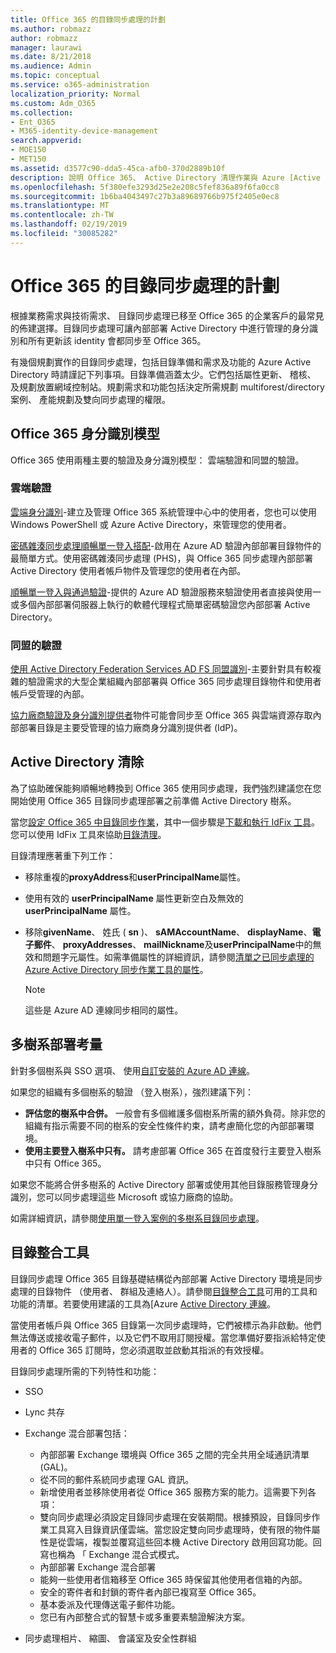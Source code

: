 ```yaml
---
title: Office 365 的目錄同步處理的計劃
ms.author: robmazz
author: robmazz
manager: laurawi
ms.date: 8/21/2018
ms.audience: Admin
ms.topic: conceptual
ms.service: o365-administration
localization_priority: Normal
ms.custom: Adm_O365
ms.collection:
- Ent_O365
- M365-identity-device-management
search.appverid:
- MOE150
- MET150
ms.assetid: d3577c90-dda5-45ca-afb0-370d2889b10f
description: 說明 Office 365、 Active Directory 清理作業與 Azure [Active Directory 連線工具的目錄同步處理。
ms.openlocfilehash: 5f380efe3293d25e2e208c5fef836a89f6fa0cc8
ms.sourcegitcommit: 1b6ba4043497c27b3a89689766b975f2405e0ec8
ms.translationtype: MT
ms.contentlocale: zh-TW
ms.lasthandoff: 02/19/2019
ms.locfileid: "30085282"
---
```

# <a name="plan-for-directory-synchronization-for-office-365"></a>Office 365 的目錄同步處理的計劃
根據業務需求與技術需求、 目錄同步處理已移至 Office 365 的企業客戶的最常見的佈建選擇。目錄同步處理可讓內部部署 Active Directory 中進行管理的身分識別和所有更新該 identity 會都同步至 Office 365。
  
有幾個規劃實作的目錄同步處理，包括目錄準備和需求及功能的 Azure Active Directory 時請謹記下列事項。目錄準備涵蓋太少。它們包括屬性更新、 稽核、 及規劃放置網域控制站。規劃需求和功能包括決定所需規劃 multiforest/directory 案例、 產能規劃及雙向同步處理的權限。
  
## <a name="office-365-identity-models"></a>Office 365 身分識別模型
Office 365 使用兩種主要的驗證及身分識別模型： 雲端驗證和同盟的驗證。
  
### <a name="cloud-authentication"></a>雲端驗證
[雲端身分識別](about-office-365-identity.md)-建立及管理 Office 365 系統管理中心中的使用者，您也可以使用 Windows PowerShell 或 Azure Active Directory，來管理您的使用者。 
  
[密碼雜湊同步處理順暢單一登入搭配](about-office-365-identity.md)-啟用在 Azure AD 驗證內部部署目錄物件的最簡單方式。使用密碼雜湊同步處理 (PHS)，與 Office 365 同步處理內部部署 Active Directory 使用者帳戶物件及管理您的使用者在內部。 
  
[順暢單一登入與通過驗證](about-office-365-identity.md)-提供的 Azure AD 驗證服務來驗證使用者直接與使用一或多個內部部署伺服器上執行的軟體代理程式簡單密碼驗證您內部部署 Active Directory。 
  
### <a name="federated-authentication"></a>同盟的驗證
[使用 Active Directory Federation Services AD FS 同盟識別](about-office-365-identity.md)-主要針對具有較複雜的驗證需求的大型企業組織內部部署與 Office 365 同步處理目錄物件和使用者帳戶受管理的內部。 
  
[協力廠商驗證及身分識別提供者](about-office-365-identity.md)物件可能會同步至 Office 365 與雲端資源存取內部部署目錄是主要受管理的協力廠商身分識別提供者 (IdP)。 
  
## <a name="active-directory-cleanup"></a>Active Directory 清除
為了協助確保能夠順暢地轉換到 Office 365 使用同步處理，我們強烈建議您在您開始使用 Office 365 目錄同步處理部署之前準備 Active Directory 樹系。
  
當您[設定 Office 365 中目錄同步作業](set-up-directory-synchronization.md)，其中一個步驟是[下載和執行 IdFix 工具](install-and-run-idfix.md)。您可以使用 IdFix 工具來協助[目錄清理](prepare-directory-attributes-for-synch-with-idfix.md)。
  
目錄清理應著重下列工作：

- 移除重複的**proxyAddress**和**userPrincipalName**屬性。
- 使用有效的 **userPrincipalName** 屬性更新空白及無效的 **userPrincipalName** 屬性。
- 移除**givenName**、 姓氏 ( **sn** )、 **sAMAccountName**、 **displayName**、**電子郵件**、 **proxyAddresses**、 **mailNickname**及**userPrincipalName**中的無效和問題字元屬性。如需準備屬性的詳細資訊，請參閱[清單之已同步處理的 Azure Active Directory 同步作業工具的屬性](https://go.microsoft.com/fwlink/p/?LinkId=396719)。
    
    > [!NOTE]
    > 這些是 Azure AD 連線同步相同的屬性。 
  
## <a name="multiforest-deployment-considerations"></a>多樹系部署考量
針對多個樹系與 SSO 選項、 使用[自訂安裝的 Azure AD 連線](https://go.microsoft.com/fwlink/p/?LinkId=698430)。
  
如果您的組織有多個樹系的驗證 （登入樹系），強烈建議下列：
  
- **評估您的樹系中合併。** 一般會有多個維護多個樹系所需的額外負荷。除非您的組織有指示需要不同的樹系的安全性條件約束，請考慮簡化您的內部部署環境。
- **使用主要登入樹系中只有。** 請考慮部署 Office 365 在首度發行主要登入樹系中只有 Office 365。 
    
如果您不能將合併多樹系的 Active Directory 部署或使用其他目錄服務管理身分識別，您可以同步處理這些 Microsoft 或協力廠商的協助。
  
如需詳細資訊，請參閱[使用單一登入案例的多樹系目錄同步處理](https://go.microsoft.com/fwlink/p/?LinkId=525321)。
  
## <a name="directory-integration-tools"></a>目錄整合工具
目錄同步處理 Office 365 目錄基礎結構從內部部署 Active Directory 環境是同步處理的目錄物件 （使用者、 群組及連絡人）。請參閱[目錄整合工具](https://go.microsoft.com/fwlink/p/?LinkID=510956)可用的工具和功能的清單。若要使用建議的工具為[Azure [Active Directory 連線](https://go.microsoft.com/fwlink/?LinkId=525323)。
  
當使用者帳戶與 Office 365 目錄第一次同步處理時，它們被標示為非啟動。他們無法傳送或接收電子郵件，以及它們不取用訂閱授權。當您準備好要指派給特定使用者的 Office 365 訂閱時，您必須選取並啟動其指派的有效授權。
  
目錄同步處理所需的下列特性和功能：
  
- SSO
    
- Lync 共存
    
- Exchange 混合部署包括：
    
  - 內部部署 Exchange 環境與 Office 365 之間的完全共用全域通訊清單 (GAL)。
  - 從不同的郵件系統同步處理 GAL 資訊。
  - 新增使用者並移除使用者從 Office 365 服務方案的能力。這需要下列各項：
  - 雙向同步處理必須設定目錄同步處理在安裝期間。根據預設，目錄同步作業工具寫入目錄資訊僅雲端。當您設定雙向同步處理時，使有限的物件屬性是從雲端，複製並覆寫這些回本機 Active Directory 啟用回寫功能。回寫也稱為 「 Exchange 混合式模式。 
  - 內部部署 Exchange 混合部署
  - 能夠一些使用者信箱移至 Office 365 時保留其他使用者信箱的內部。
  - 安全的寄件者和封鎖的寄件者內部已複寫至 Office 365。
  - 基本委派及代理傳送電子郵件功能。
  - 您已有內部整合式的智慧卡或多重要素驗證解決方案。
    
- 同步處理相片、 縮圖、 會議室及安全性群組